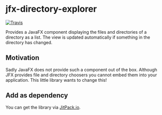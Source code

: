 # jfx-directory-explorer

[![Travis](https://img.shields.io/travis/thetric/jfx-directory-explorer.svg?style=flat-square&maxAge=2592000)](https://travis-ci.org/thetric/jfx-directory-explorer)

Provides a JavaFX component displaying the files and directories of a directory as a list.
The view is updated automatically if something in the directory has changed.

## Motivation
Sadly JavaFX does not provide such a component out of the box.
Although JFX provides file and directory choosers you cannot embed them into your application.
This little library wants to change this!

## Add as dependency

You can get the library via [JitPack.io](https://jitpack.io/#thetric/jfx-directory-explorer).
